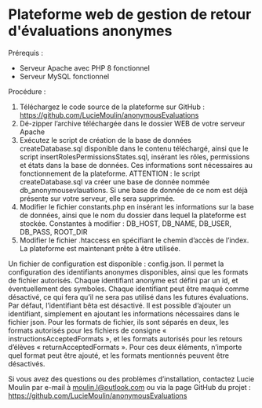 # Plateforme web de gestion de retour d'évaluations anonymes
Prérequis :
- Serveur Apache avec PHP 8 fonctionnel
- Serveur MySQL fonctionnel

Procédure :
1.	Téléchargez le code source de la plateforme sur  GitHub : https://github.com/LucieMoulin/anonymousEvaluations
2.	Dé-zipper l’archive téléchargée dans le dossier WEB de votre serveur Apache
3.	Exécutez le script de création de la base de données createDatabase.sql disponible dans le contenu téléchargé, ainsi que le script insertRolesPermissionsStates.sql, insérant les rôles, permissions et états dans la base de données. Ces informations sont nécessaires au fonctionnement de la plateforme.
ATTENTION : le script createDatabase.sql va créer une base de donnée nommée db_anonymousevlauations. Si une base de donnée de ce nom est déjà présente sur votre serveur, elle sera supprimée.
4.	Modifier le fichier constants.php en insérant les informations sur la base de données, ainsi que le nom du dossier dans lequel la plateforme est stockée. Constantes à modifier : DB_HOST, DB_NAME, DB_USER, DB_PASS, ROOT_DIR
5.	Modifier le fichier .htaccess en spécifiant le chemin d’accès de l’index. 
La plateforme est maintenant prête à être utilisée.

Un fichier de configuration est disponible : config.json. Il permet la configuration des identifiants anonymes disponibles, ainsi que les formats de fichier autorisés. Chaque identifiant anonyme est défini par un id, et éventuellement des symboles. Chaque identifiant peut être maqué comme désactivé, ce qui fera qu’il ne sera pas utilisé dans les futures évaluations.  Par défaut, l’identifiant bêta est désactivé. Il est possible d’ajouter un identifiant, simplement en ajoutant les informations nécessaires dans le fichier json.
Pour les formats de fichier, ils sont séparés en deux, les formats autorisés pour les fichiers de consigne « instructionsAcceptedFormats », et les formats autorisés pour les retours d’élèves « returnAcceptedFormats ». Pour ces deux éléments, n’importe quel format peut être ajouté, et les formats mentionnés peuvent être désactivés. 

Si vous avez des questions ou des problèmes d’installation, contactez Lucie Moulin par e-mail à moulin.l@outlook.com ou via la page GitHub du projet : https://github.com/LucieMoulin/anonymousEvaluations
